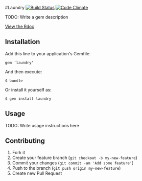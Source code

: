 #Laundry [![Build Status](https://secure.travis-ci.org/supapuerco/laundry.png)](http://travis-ci.org/supapuerco/laundry) [![Code Climate](https://codeclimate.com/badge.png)](https://codeclimate.com/github/supapuerco/laundry)

TODO: Write a gem description

[View the Rdoc](http://rdoc.info/github/supapuerco/laundry/master/frames)

## Installation

Add this line to your application's Gemfile:

    gem 'laundry'

And then execute:

    $ bundle

Or install it yourself as:

    $ gem install laundry

## Usage

TODO: Write usage instructions here

## Contributing

1. Fork it
2. Create your feature branch (`git checkout -b my-new-feature`)
3. Commit your changes (`git commit -am 'Add some feature'`)
4. Push to the branch (`git push origin my-new-feature`)
5. Create new Pull Request
